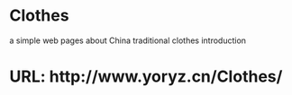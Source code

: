 # Clothes
a simple web pages about China traditional clothes introduction
<h1>URL: http://www.yoryz.cn/Clothes/</h1>
